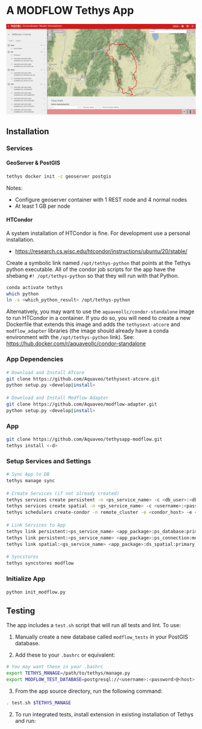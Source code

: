 # A MODFLOW Tethys App

![Screen shot of MODFLOW App](tethysapp/modflow/public/images/flow-path-example.png)

## Installation

### Services

#### GeoServer & PostGIS

```bash
tethys docker init -c geoserver postgis
```

Notes:

* Configure geoserver container with 1 REST node and 4 normal nodes
* At least 1 GB per node

#### HTCondor

A system installation of HTCondor is fine. For development use a personal installation.

* https://research.cs.wisc.edu/htcondor/instructions/ubuntu/20/stable/

Create a symbolic link named `/opt/tethys-python` that points at the Tethys python executable. All of the condor job scripts for the app have the shebang `#! /opt/tethys-python` so that they will run with that Python.

```bash
conda activate tethys
which python
ln -s <which_python_result> /opt/tethys-python
```

Alternatively, you may want to use the `aquaveollc/condor-standalone` image to run HTCondor in a container. If you do so, you will need to create a new Dockerfile that extends this image and adds the `tethysext-atcore` and `modflow_adapter` libraries (the image should already have a conda environment with the `/opt/tethys-python` link). See: https://hub.docker.com/r/aquaveollc/condor-standalone

### App Dependencies

```bash
# Download and Install ATcore
git clone https://github.com/Aquaveo/tethysext-atcore.git
python setup.py <develop|install>

# Download and Install Modflow Adapter
git clone https://github.com/Aquaveo/modflow-adapter.git
python setup.py <develop|install>
```

### App

```bash
git clone https://github.com/Aquaveo/tethysapp-modflow.git
tethys install <-d>
```

### Setup Services and Settings

```bash
# Sync App to DB
tethys manage sync

# Create Services (if not already created)
tethys services create persistent -n <ps_service_name> -c <db_user>:<db_pass>@<db_host>:<db_port>
tethys services create spatial -n <gs_service_name> -c <username>:<password>@<protocol>://<host>:<port> -p <protocol>://<public_host>:<public_port>
tethys schedulers create-condor -n remote_cluster -e <condor_host> -e <condor_user> -f <path_to_ssh_key> -k <ssh_key_password>

# Link Services to App
tethys link persistent:<ps_service_name> <app_package>:ps_database:primary_db
tethys link persistent:<ps_service_name> <app_package>:ps_connection:model_db_1
tethys link spatial:<gs_service_name> <app_package>:ds_spatial:primary_geoserver

# Syncstores
tethys syncstores modflow
```

### Initialize App

```bash
python init_modflow.py
```

## Testing

The app includes a `test.sh` script that will run all tests and lint. To use:

1. Manually create a new database called `modflow_tests` in your PostGIS database.

2. Add these to your `.bashrc` or equivalent:

```bash
# You may want these in your .bashrc
export TETHYS_MANAGE=/path/to/tethys/manage.py
export MODFLOW_TEST_DATABASE=postgresql://<username>:<password>@<host>:<port>/modflow_tests
```

3. From the app source directory, run the following command:

```bash
. test.sh $TETHYS_MANAGE
```

2. To run integrated tests, install extension in existing installation of Tethys and run:

